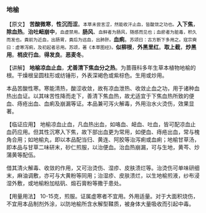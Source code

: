 ### 地榆

【原文】  **苦酸微寒**，**性沉而涩**。<small>本草未尝言涩，然能收汗止血，皆酸敛之功也。</small>**入下焦**，**除血热**。**治吐衄崩中**，<small>血虚禁用。</small>**肠风**、<small>血鲜者为肠风，随感而见也；血瘀者为脏毒，积久而发也。粪前为近血，出肠胃，粪后为远血，出肺肝。</small>**血痢**。<small>苏颂曰：古方断下多用之。寇宗奭曰：虚寒泻痢，及初起者忌用。苏颂，著《本草图经》。</small>**似柳根**，**外黑里红**。**取上截**，**炒黑用**。**梢皮行血**。**得发良**。**恶麦冬**。

【讲解】 **地榆凉血止血**，**尤善清下焦血分之热**。为蔷薇科多年生草本植物地榆的根。干燥根呈圆柱形或纺锤形，外表深褐色或紫棕色。生用或炒用。

本品苦酸性寒。寒能清热，酸涩收敛，故有凉血泄热、收敛止血之功，用于诸种血热出血证。以其味苦性降而走下，善清下焦血热，故尤适宜于下焦血热所致的便血、痔疮出血、血痢及崩漏等证。本品兼可泻火解毒，外用治水火烫伤，效果显著。

【临证应用】  地榆凉血止血，凡血热出血，如咯血、衄血、吐血，皆可配凉血止血药应用。但其性沉寒入下焦，故下部出血更为常用，如便血、痔疮出血，常与槐角合用；如地榆丸，即以本品配当归、黄连、阿胶等治泻痢或血痢；地榆甘草汤，即本品与甘草二味研末，砂仁煎服，以治便血。治血热崩漏，可与生地，黄芩、炒蒲黄等配伍。

借其清火解毒、收敛的作用，又可治烫伤、湿疹、皮肤溃烂等。治烫伤可单味研细末，麻油调敷，亦可与大黄粉等同用；治湿疹、皮肤溃烂，以生地榆煎液，纱布浸湿外敷，或地榆粉加枯矾、煅石膏粉等撒于患处。

【用量用法】  10-15克，煎服。证属虚寒者不宜用。外用适量。对于大面积烧伤，不宜用本品制剂外涂，以防地榆所含水解型鞣质，被身体大量吸收而引起中毒。